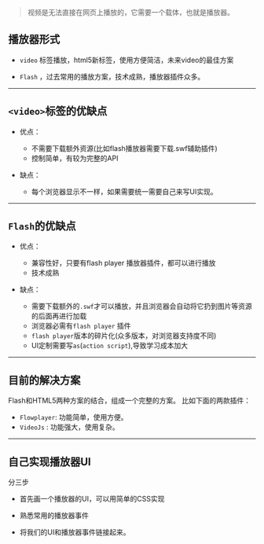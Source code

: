 > 视频是无法直接在网页上播放的，它需要一个载体，也就是播放器。

## 播放器形式
- `video` 标签播放，html5新标签，使用方便简洁，未来video的最佳方案

- `Flash` ，过去常用的播放方案，技术成熟，播放器插件众多。

- - -
## `<video>`标签的优缺点

- 优点：
    - 不需要下载额外资源(比如flash播放器需要下载.swf辅助插件)
    - 控制简单，有较为完整的API

- 缺点：
    - 每个浏览器显示不一样，如果需要统一需要自己来写UI实现。
    
- - -
## `Flash`的优缺点

- 优点：
    - 兼容性好，只要有flash player 播放器插件，都可以进行播放
    - 技术成熟

- 缺点：
    - 需要下载额外的`.swf`才可以播放，并且浏览器会自动将它扔到图片等资源的后面再进行加载
    - 浏览器必需有`flash player` 插件
    - `flash player`版本的碎片化(众多版本，对浏览器支持度不同)
    - UI定制需要写`as`(`action script`),导致学习成本加大
    
- - -
## 目前的解决方案
Flash和HTML5两种方案的结合，组成一个完整的方案。
比如下面的两款插件：
- `Flowplayer`: 功能简单，使用方便。
- `VideoJs` : 功能强大，使用复杂。

- - -
## 自己实现播放器UI
分三步
- 首先画一个播放器的UI，可以用简单的CSS实现

- 熟悉常用的播放器事件

- 将我们的UI和播放器事件链接起来。
